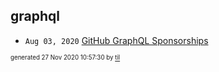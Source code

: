 ## graphql


* <code>Aug 03, 2020</code> [GitHub GraphQL Sponsorships](2020-08-03T11-03-49-graphql_sponsorships.md)

<sup><sub>generated 27 Nov 2020 10:57:30 by <a href='https://github.com/senorprogrammer/til'>til</a></sub></sup>
